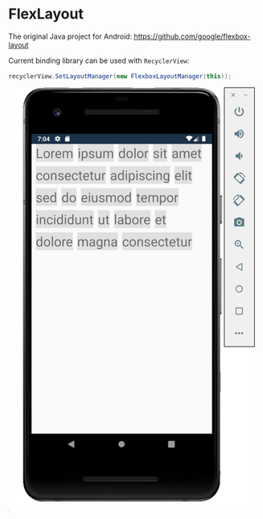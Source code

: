 # FlexLayout


The original Java project for Android: https://github.com/google/flexbox-layout

Current binding library can be used with `RecyclerView`:

``` c#
recyclerView.SetLayoutManager(new FlexboxLayoutManager(this));
```
![alt text](https://github.com/yehorhromadskyi/FlexLayout/blob/master/resources/droid-sample.png)
